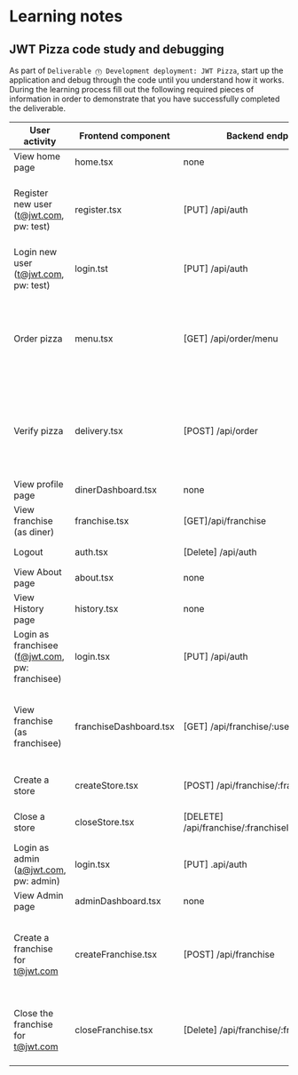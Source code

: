 # Learning notes

## JWT Pizza code study and debugging

As part of `Deliverable ⓵ Development deployment: JWT Pizza`, start up the application and debug through the code until you understand how it works. During the learning process fill out the following required pieces of information in order to demonstrate that you have successfully completed the deliverable.

| User activity                                       | Frontend component     | Backend endpoints                                   | Database SQL                                                                                                                                                         |
| --------------------------------------------------- | ---------------------- | --------------------------------------------------- | -------------------------------------------------------------------------------------------------------------------------------------------------------------------- |
| View home page                                      | home.tsx               | none                                                | none                                                                                                                                                                 |
| Register new user<br/>(t@jwt.com, pw: test)         | register.tsx           | [PUT] /api/auth                                     | INSERT INTO user (name, email, password) VALUES (?, ?, ?) INSERT INTO userRole (userId, role, objectId) VALUES (?, ?, ?)                                             |
| Login new user<br/>(t@jwt.com, pw: test)            | login.tst              | [PUT] /api/auth                                     | INSERT INTO auth (token, userId) VALUES(?,?)                                                                                                                         |
| Order pizza                                         | menu.tsx               | [GET] /api/order/menu                               | INSERT INTO dinerOrder (dinerId, franchiseId, storeId, date) VALUES (?, ?, ?, now()) INSERT INTO orderItem (orderId, menuId, description, price) VALUES (?, ?, ?, ?) |
| Verify pizza                                        | delivery.tsx           | [POST] /api/order                                   | INSERT INTO dinerOrder (dinerId, franchiseId, storeId, date) VALUES (?, ?, ?, now()) INSERT INTO orderItem (orderId, menuId, description, price) VALUES (?, ?, ?, ?) |
| View profile page                                   | dinerDashboard.tsx     | none                                                | none                                                                                                                                                                 |
| View franchise<br/>(as diner)                       | franchise.tsx          | [GET]/api/franchise                                 | SELECT id, name FROM franchise                                                                                                                                       |
| Logout                                              | auth.tsx               | [Delete] /api/auth                                  | DELETE FROM auth WHERE token=?                                                                                                                                       |
| View About page                                     | about.tsx              | none                                                | none                                                                                                                                                                 |
| View History page                                   | history.tsx            | none                                                | none                                                                                                                                                                 |
| Login as franchisee<br/>(f@jwt.com, pw: franchisee) | login.tsx              | [PUT] /api/auth                                     | SELECT _ FROM user WHERE email=? SELECT _ FROM userRole WHERE userId=?                                                                                               |
| View franchise<br/>(as franchisee)                  | franchiseDashboard.tsx | [GET] /api/franchise/:userId                        | SELECT objectId FROM userRole WHERE role='franchisee' AND userId=? SELECT id, name FROM franchise WHERE id in (${franchiseIds.join(',')})                            |
| Create a store                                      | createStore.tsx        | [POST] /api/franchise/:franchiseId/store            | INSTERT INTO store(franchiseId,name) VALUES(?'?)                                                                                                                     |
| Close a store                                       | closeStore.tsx         | [DELETE] /api/franchise/:franchiseId/store/:storeId | DELETE FROM store WHERE franchiseId=? AND id=?                                                                                                                       |
| Login as admin<br/>(a@jwt.com, pw: admin)           | login.tsx              | [PUT] .api/auth                                     | SELECT _ FROM user WHERE email=? SELECT _ FROM userRole WHERE userId=?                                                                                               |
| View Admin page                                     | adminDashboard.tsx     | none                                                | none                                                                                                                                                                 |
| Create a franchise for t@jwt.com                    | createFranchise.tsx    | [POST] /api/franchise                               | SELECT id, name FROM user WHERE email=? INSERT INTO franchise (name) VALUES (?) INSERT INTO userRole (userId, role, objectId) VALUES (?, ?, ?)                       |
| Close the franchise for t@jwt.com                   | closeFranchise.tsx     | [Delete] /api/franchise/:franchiseId                | DELETE FROM store WHERE franchiseId=? DELETE FROM userRole WHERE objectId=? DELETE FROM franchise WHERE id=?                                                         |
